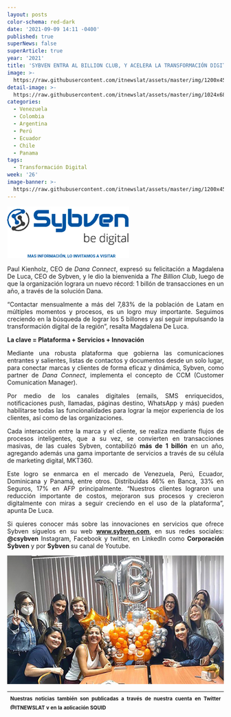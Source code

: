 ```yaml
---
layout: posts
color-schema: red-dark
date: '2021-09-09 14:11 -0400'
published: true
superNews: false
superArticle: true
year: '2021'
title: 'SYBVEN ENTRA AL BILLION CLUB, Y ACELERA LA TRANSFORMACIÓN DIGITAL EN LA REGIÓN'
image: >-
  https://raw.githubusercontent.com/itnewslat/assets/master/img/1200x450/Banner-Sybase-Largo.jpg
detail-image: >-
  https://raw.githubusercontent.com/itnewslat/assets/master/img/1024x680/Sybven-1B-g.jpg
categories:
  - Venezuela
  - Colombia
  - Argentina
  - Perú
  - Ecuador
  - Chile
  - Panama
tags:
  - Transformación Digital
week: '26'
image-banner: >-
  https://raw.githubusercontent.com/itnewslat/assets/master/img/1200x450/banner-animado-ITnews-conpartners.gif
---
```

<a href="https://bit.ly/3xqoHtI"><img class="aligncenter" src="https://raw.githubusercontent.com/itnewslat/assets/master/img/300x300/Banner-Sybase.jpg" alt="Mas información sobre SYBVEN, Aquí" width="284" height="120" /></a>


<p style="text-align: justify;">Paul Kienholz, CEO de <em>Dana Connect</em>, expresó su felicitación a Magdalena De Luca, CEO de Sybven, y le dio la bienvenida a <em>The Billion Club</em>, luego de que la organización lograra un nuevo récord: 1 billón de transacciones en un año, a través de la solución Dana.</p>
<p style="text-align: justify;">“Contactar mensualmente a más del 7,83% de la población de Latam en múltiples momentos y procesos, es un logro muy importante. Seguimos creciendo en la búsqueda de lograr los 5 billones y así seguir impulsando la transformación digital de la región”, resalta Magdalena De Luca.</p>
<p style="text-align: justify;"><strong>La clave = Plataforma + Servicios + Innovación</strong></p>
<p style="text-align: justify;">Mediante una robusta plataforma que gobierna las comunicaciones entrantes y salientes, listas de contactos y documentos desde un solo lugar, para conectar marcas y clientes de forma eficaz y dinámica, Sybven, como partner de <em>Dana Connect</em>, implementa el concepto de CCM (Customer Comunication Manager).</p>
<p style="text-align: justify;">Por medio de los canales digitales (emails, SMS enriquecidos, notificaciones push, llamadas, páginas destino, WhatsApp y más) pueden habilitarse todas las funcionalidades para lograr la mejor experiencia de los clientes, así como de las organizaciones.</p>
<p style="text-align: justify;">Cada interacción entre la marca y el cliente, se realiza mediante flujos de procesos inteligentes, que a su vez, se convierten en transacciones masivas, de las cuales Sybven, contabilizó <strong>más de 1 billón</strong> en un año, agregando además una gama importante de servicios a través de su célula de marketing digital, MKT360.</p>
<p style="text-align: justify;">Este logro se enmarca en el mercado de Venezuela, Perú, Ecuador, Dominicana y Panamá, entre otros. Distribuidas 46% en Banca, 33% en Seguros, 17% en AFP principalmente. “Nuestros clientes lograron una reducción importante de costos, mejoraron sus procesos y crecieron digitalmente con miras a seguir creciendo en el uso de la plataforma”, apunta De Luca.</p>
<p style="text-align: justify;">Si quieres conocer más sobre las innovaciones en servicios que ofrece Sybven síguelos en su web <a href="http://www.sybven.com/"><strong>www.sybven.com</strong></a>, en sus redes sociales: <strong>@csybven</strong> Instagram, Facebook y twitter, en LinkedIn como <strong>Corporación Sybven</strong> y por <strong>Sybven </strong>su canal de Youtube.</p>


![](https://raw.githubusercontent.com/itnewslat/assets/master/img/540x320/Sybven-1B-p.jpg)

<table style="height: 42px;" width="569">
<tbody>
<tr>
<td style="text-align: justify;"><sub><strong>Nuestras noticias también son publicadas a través de nuestra cuenta en Twitter <a href="https://twitter.com/itnewslat?lang=es">@ITNEWSLAT</a> y en la aplicación <a href="https://squidapp.co/en/">SQUID</a></strong></sub></td>
</tr>
</tbody>
</table>
